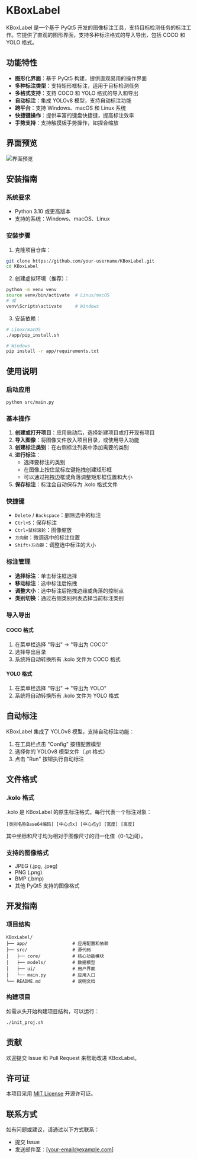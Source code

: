 # KBoxLabel

KBoxLabel 是一个基于 PyQt5 开发的图像标注工具，支持目标检测任务的标注工作。它提供了直观的图形界面，支持多种标注格式的导入导出，包括 COCO 和 YOLO 格式。

## 功能特性

- **图形化界面**：基于 PyQt5 构建，提供直观易用的操作界面
- **多种标注类型**：支持矩形框标注，适用于目标检测任务
- **多格式支持**：支持 COCO 和 YOLO 格式的导入和导出
- **自动标注**：集成 YOLOv8 模型，支持自动标注功能
- **跨平台**：支持 Windows、macOS 和 Linux 系统
- **快捷键操作**：提供丰富的键盘快捷键，提高标注效率
- **手势支持**：支持触摸板手势操作，如捏合缩放

## 界面预览

![界面预览](docs/images/interface.png)

## 安装指南

### 系统要求

- Python 3.10 或更高版本
- 支持的系统：Windows、macOS、Linux

### 安装步骤

1. 克隆项目仓库：
```bash
git clone https://github.com/your-username/KBoxLabel.git
cd KBoxLabel
```

2. 创建虚拟环境（推荐）：
```bash
python -m venv venv
source venv/bin/activate  # Linux/macOS
# 或
venv\Scripts\activate     # Windows
```

3. 安装依赖：
```bash
# Linux/macOS
./app/pip_install.sh

# Windows
pip install -r app/requirements.txt
```

## 使用说明

### 启动应用

```bash
python src/main.py
```

### 基本操作

1. **创建或打开项目**：应用启动后，选择新建项目或打开现有项目
2. **导入图像**：将图像文件放入项目目录，或使用导入功能
3. **创建标注类别**：在右侧标注列表中添加需要的类别
4. **进行标注**：
   - 选择要标注的类别
   - 在图像上按住鼠标左键拖拽创建矩形框
   - 可以通过拖拽边框或角落调整矩形框位置和大小
5. **保存标注**：标注会自动保存为 .kolo 格式文件

### 快捷键

- `Delete` / `Backspace`：删除选中的标注
- `Ctrl+S`：保存标注
- `Ctrl+鼠标滚轮`：图像缩放
- `方向键`：微调选中的标注位置
- `Shift+方向键`：调整选中标注的大小

### 标注管理

- **选择标注**：单击标注框选择
- **移动标注**：选中标注后拖拽
- **调整大小**：选中标注后拖拽边缘或角落的控制点
- **类别切换**：通过右侧类别列表选择当前标注类别

### 导入导出

#### COCO 格式

1. 在菜单栏选择 "导出" -> "导出为 COCO"
2. 选择导出目录
3. 系统将自动转换所有 .kolo 文件为 COCO 格式

#### YOLO 格式

1. 在菜单栏选择 "导出" -> "导出为 YOLO"
2. 系统将自动转换所有 .kolo 文件为 YOLO 格式

## 自动标注

KBoxLabel 集成了 YOLOv8 模型，支持自动标注功能：

1. 在工具栏点击 "Config" 按钮配置模型
2. 选择你的 YOLOv8 模型文件（.pt 格式）
3. 点击 "Run" 按钮执行自动标注

## 文件格式

### .kolo 格式

.kolo 是 KBoxLabel 的原生标注格式，每行代表一个标注对象：

```
[类别名称Base64编码] [中心点x] [中心点y] [宽度] [高度]
```

其中坐标和尺寸均为相对于图像尺寸的归一化值（0-1之间）。

### 支持的图像格式

- JPEG (.jpg, .jpeg)
- PNG (.png)
- BMP (.bmp)
- 其他 PyQt5 支持的图像格式

## 开发指南

### 项目结构

```
KBoxLabel/
├── app/                 # 应用配置和依赖
├── src/                 # 源代码
│   ├── core/            # 核心功能模块
│   ├── models/          # 数据模型
│   ├── ui/              # 用户界面
│   └── main.py          # 应用入口
└── README.md            # 说明文档
```

### 构建项目

如需从头开始构建项目结构，可以运行：

```bash
./init_proj.sh
```

## 贡献

欢迎提交 Issue 和 Pull Request 来帮助改进 KBoxLabel。

## 许可证

本项目采用 [MIT License](LICENSE) 开源许可证。

## 联系方式

如有问题或建议，请通过以下方式联系：

- 提交 Issue
- 发送邮件至：[your-email@example.com]
